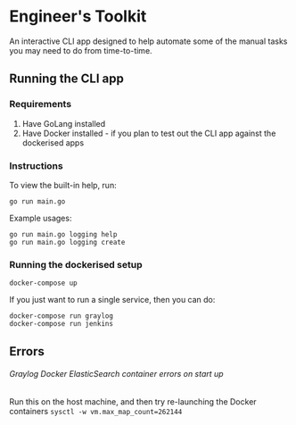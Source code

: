# Engineer's Toolkit
An interactive CLI app designed to help automate some of the manual tasks you may need to do from time-to-time.

## Running the CLI app
### Requirements
1. Have GoLang installed
1. Have Docker installed - if you plan to test out the CLI app against the dockerised apps

### Instructions
To view the built-in help, run:
```
go run main.go
```

Example usages:
```
go run main.go logging help
go run main.go logging create
```

### Running the dockerised setup
```
docker-compose up
```

If you just want to run a single service, then you can do:
```
docker-compose run graylog
docker-compose run jenkins
```

## Errors
###### Graylog Docker ElasticSearch container errors on start up
Run this on the host machine, and then try re-launching the Docker containers
`sysctl -w vm.max_map_count=262144`
